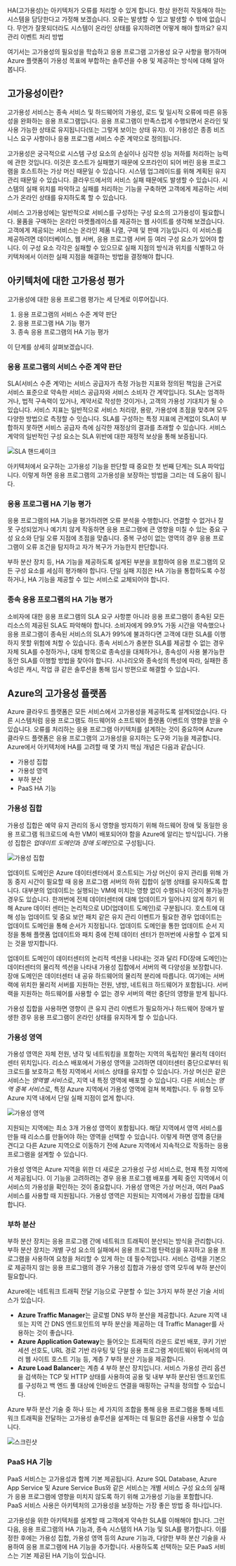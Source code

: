 HA(고가용성)는 아키텍처가 오류를 처리할 수 있게 합니다. 항상 완전히 작동해야 하는 시스템을 담당한다고 가정해 보겠습니다. 오류는 발생할 수 있고 발생할 수 밖에 없습니다. 무언가 잘못되더라도 시스템이 온라인 상태를 유지하려면 어떻게 해야 할까요? 유지 관리 이벤트 처리 방법 

여기서는 고가용성의 필요성을 학습하고 응용 프로그램 고가용성 요구 사항을 평가하며 Azure 플랫폼이 가용성 목표에 부합하는 솔루션을 수용 및 제공하는 방식에 대해 알아봅니다.

## <a name="what-is-high-availability"></a>고가용성이란?

고가용성 서비스는 종속 서비스 및 하드웨어의 가용성, 로드 및 일시적 오류에 따른 유동성을 완화하는 응용 프로그램입니다. 응용 프로그램이 만족스럽게 수행되면서 온라인 및 사용 가능한 상태로 유지됩니다(또는 그렇게 보이는 상태 유지). 이 가용성은 종종 비즈니스 요구 사항이나 응용 프로그램 서비스 수준 계약으로 정의됩니다.

고가용성은 궁극적으로 시스템 구성 요소의 손실이나 심각한 성능 저하를 처리하는 능력에 관한 것입니다. 이것은 호스트가 실패했기 때문에 오프라인이 되어 버린 응용 프로그램을 호스트하는 가상 머신 때문일 수 있습니다. 시스템 업그레이드를 위해 계획된 유지 관리 때문일 수 있습니다. 클라우드에서의 서비스 실패 때문에도 발생할 수 있습니다. 시스템의 실패 위치를 파악하고 실패를 처리하는 기능을 구축하면 고객에게 제공하는 서비스가 온라인 상태를 유지하도록 할 수 있습니다.

서비스 고가용성에는 일반적으로 서비스를 구성하는 구성 요소의 고가용성이 필요합니다. 물품을 구매하는 온라인 마켓플레이스를 제공하는 웹 사이트를 생각해 보겠습니다. 고객에게 제공되는 서비스는 온라인 제품 나열, 구매 및 판매 기능입니다. 이 서비스를 제공하려면 데이터베이스, 웹 서버, 응용 프로그램 서버 등 여러 구성 요소가 있어야 합니다. 이 구성 요소 각각은 실패할 수 있으므로 실패 지점의 방식과 위치를 식별하고 아키텍처에서 이러한 실패 지점을 해결하는 방법을 결정해야 합니다.

## <a name="evaluate-high-availability-for-your-architecture"></a>아키텍처에 대한 고가용성 평가

고가용성에 대한 응용 프로그램 평가는 세 단계로 이루어집니다. 

1. 응용 프로그램의 서비스 수준 계약 판단
1. 응용 프로그램 HA 기능 평가
1. 종속 응용 프로그램의 HA 기능 평가

이 단계를 상세히 살펴보겠습니다.

### <a name="determine-the-service-level-agreement-of-your-application"></a>응용 프로그램의 서비스 수준 계약 판단

SLA(서비스 수준 계약)는 서비스 공급자가 측정 가능한 지표와 정의된 책임을 근거로 서비스 표준으로 약속한 서비스 공급자와 서비스 소비자 간 계약입니다. SLA는 엄격하거나, 법적 구속력이 있거나, 계약서로 작성한 것이거나, 고객의 가용성 기대치가 될 수 있습니다. 서비스 지표는 일반적으로 서비스 처리량, 용량, 가용성에 초점을 맞추며 모두 다양한 방법으로 측정할 수 잇습니다. SLA를 구성하는 특정 지표에 관계없이 SLA이 부합하지 못하면 서비스 공급자 측에 심각한 재정상의 결과를 초래할 수 있습니다. 서비스 계약의 일반적인 구성 요소는 SLA 위반에 대한 재정적 보상을 통해 보증됩니다.

![SLA 핸드셰이크](../media-draft/SLAHandshake.png)

아키텍처에서 요구하는 고가용성 기능을 판단할 때 중요한 첫 번째 단계는 SLA 파악입니다. 이렇게 하면 응용 프로그램의 고가용성을 보장하는 방법을 그리는 데 도움이 됩니다.

### <a name="evaluate-the-ha-capabilities-of-the-application"></a>응용 프로그램 HA 기능 평가

응용 프로그램의 HA 기능을 평가하려면 오류 분석을 수행합니다. 연결할 수 없거나 잘못 구성되었거나 예기치 않게 작동하면 응용 프로그램에 큰 영향을 미칠 수 있는 중요 구성 요소와 단일 오류 지점에 초점을 맞춥니다. 중복 구성이 없는 영역의 경우 응용 프로그램이 오류 조건을 탐지하고 자가 복구가 가능한지 판단합니다.

부하 분산 장치 등, HA 기능을 제공하도록 설계된 부분을 포함하여 응용 프로그램의 모든 구성 요소를 세심히 평가해야 합니다. 단일 실패 지점은 HA 기능을 통합하도록 수정하거나, HA 기능을 제공할 수 있는 서비스로 교체되어야 합니다.

### <a name="evaluate-the-ha-capabilities-of-dependent-applications"></a>종속 응용 프로그램의 HA 기능 평가

소비자에 대한 응용 프로그램의 SLA 요구 사항뿐 아니라 응용 프로그램이 종속된 모든 리소스의 제공된 SLA도 파악해야 합니다. 소비자에게 99.9% 가동 시간을 약속했으나 응용 프로그램이 종속된 서비스의 SLA가 99%에 불과하다면 고객에 대한 SLA를 이행하지 못할 위험에 처할 수 있습니다. 종속 서비스가 충분한 SLA를 제공할 수 없는 경우 자체 SLA를 수정하거나, 대체 항목으로 종속성을 대체하거나, 종속성이 사용 불가능한 동안 SLA를 이행할 방법을 찾아야 합니다. 시나리오와 종속성의 특성에 따라, 실패한 종속성은 캐시, 작업 큐 같은 솔루션을 통해 임시 방편으로 해결할 수 있습니다.

## <a name="azures-highly-available-platform"></a>Azure의 고가용성 플랫폼

Azure 클라우드 플랫폼은 모든 서비스에서 고가용성을 제공하도록 설계되었습니다. 다른 시스템처럼 응용 프로그램도 하드웨어와 소프트웨어 플랫폼 이벤트의 영향을 받을 수 있습니다. 오류를 처리하는 응용 프로그램 아키텍처를 설계하는 것이 중요하며 Azure 클라우드 플랫폼은 응용 프로그램의 고가용성을 유지하는 도구와 기능을 제공합니다. Azure에서 아키텍처에 HA를 고려할 때 몇 가지 핵심 개념은 다음과 같습니다.

* 가용성 집합
* 가용성 영역
* 부하 분산
* PaaS HA 기능

### <a name="availability-sets"></a>가용성 집합

가용성 집합은 예약 유지 관리의 동시 영향을 방지하기 위해 하드웨어 장애 및 동일한 응용 프로그램 워크로드에 속한 VM이 배포되어야 함을 Azure에 알리는 방식입니다. 가용성 집합은 *업데이트 도메인*과 *장애 도메인*으로 구성됩니다.

![가용성 집합](../media-draft/AzAvailSets.png)

업데이트 도메인은 Azure 데이터센터에서 호스트되는 가상 머신이 유지 관리를 위해 가동 중지 시간이 필요할 때 응용 프로그램 서버의 하위 집합이 실행 상태를 유지하도록 합니다. 대부분의 업데이트는 실행되는 VM에 미치는 영향 없이 수행되나 이것이 불가능한 경우도 있습니다. 한꺼번에 전체 데이터센터에 대해 업데이트가 일어나지 않게 하기 위해 Azure 데이터 센터는 논리적으로 UD(업데이트 도메인)로 구분됩니다. 호스트에 대해 성능 업데이트 및 중요 보안 패치 같은 유지 관리 이벤트가 필요한 경우 업데이트는 업데이트 도메인을 통해 순서가 지정됩니다. 업데이트 도메인을 통한 업데이트 순서 지정을 통해 플랫폼 업데이트와 패치 중에 전체 데이터 센터가 한꺼번에 사용할 수 없게 되는 것을 방지합니다.

업데이트 도메인이 데이터센터의 논리적 섹션을 나타내는 것과 달리 FD(장애 도메인)는 데이터센터의 물리적 섹션을 나타내 가용성 집합에서 서버의 랙 다양성을 보장합니다. 장애 도메인은 데이터센터 내 공유 하드웨어의 물리적 분리에 따릅니다. 여기에는 서버 랙에 위치한 물리적 서버를 지원하는 전원, 냉방, 네트워크 하드웨어가 포함됩니다. 서버 랙을 지원하는 하드웨어를 사용할 수 없는 경우 서버의 랙만 중단의 영향을 받게 됩니다.

가용성 집합을 사용하면 영향이 큰 유지 관리 이벤트가 필요하거나 하드웨어 장애가 발생한 경우 응용 프로그램이 온라인 상태를 유지하게 할 수 있습니다.

### <a name="availability-zones"></a>가용성 영역

가용성 영역은 자체 전원, 냉각 및 네트워킹을 포함하는 지역의 독립적인 물리적 데이터센터 위치입니다. 리소스 배포에서 가용성 영역을 고려하면 데이터센터 중단으로부터 워크로드를 보호하고 특정 지역에서 서비스 상태를 유지할 수 있습니다. 가상 머신은 같은 서비스는 *영역별 서비스*로, 지역 내 특정 영역에 배포할 수 있습니다. 다른 서비스는 *영역 중복 서비스*로, 특정 Azure 지역에서 가용성 영역에 걸쳐 복제합니다. 두 유형 모두 Azure 지역 내에서 단일 실패 지점이 없게 합니다.

![가용성 영역](../media-draft/AzAvailZones.png)

지원되는 지역에는 최소 3개 가용성 영역이 포함됩니다. 해당 지역에서 영역 서비스를 만들 때 리소스를 만들어야 하는 영역을 선택할 수 있습니다. 이렇게 하면 영역 중단을 견디고 다른 Azure 지역으로 이동하기 전에 Azure 지역에서 지속적으로 작동하는 응용 프로그램을 설계할 수 있습니다.

가용성 영역은 Azure 지역을 위한 더 새로운 고가용성 구성 서비스로, 현재 특정 지역에서 제공됩니다. 이 기능을 고려하려는 경우 응용 프로그램 배포를 계획 중인 지역에서 이 서비스의 가용성을 확인하는 것이 중요합니다. 가용성 영역은 가상 머신과, 여러 PaaS 서비스를 사용할 때 지원됩니다. 가용성 영역은 지원되는 지역에서 가용성 집합을 대체합니다.

### <a name="load-balancing"></a>부하 분산

부하 분산 장치는 응용 프로그램 간에 네트워크 트래픽이 분산되는 방식을 관리합니다. 부하 분산 장치는 개별 구성 요소의 실패에서 응용 프로그램 탄력성을 유지하고 응용 프로그램을 사용하여 요청을 처리할 수 있게 하는 데 필수적입니다. 서비스 검색을 기본으로 제공하지 않는 응용 프로그램의 경우 가용성 집합과 가용성 영역 모두에 부하 분산이 필요합니다.

Azure에는 네트워크 트래픽 전달 기능으로 구분할 수 있는 3가지 부하 분산 기술 서비스가 있습니다.

* **Azure Traffic Manager**는 글로벌 DNS 부하 분산을 제공합니다. Azure 지역 내 또는 지역 간 DNS 엔드포인트의 부하 분산을 제공하는 데 Traffic Manager를 사용하는 것이 좋습니다.
* **Azure Application Gateway**는 들어오는 트래픽의 라운드 로빈 배포, 쿠키 기반 세션 선호도, URL 경로 기반 라우팅 및 단일 응용 프로그램 게이트웨이 뒤에서의 여러 웹 사이트 호스트 기능 등, 계층 7 부하 분산 기능을 제공합니다.
* **Azure Load Balancer**는 계층 4 부하 분산 장치입니다. 서비스 가용성 관리 옵션을 검색하는 TCP 및 HTTP 상태를 사용하여 공용 및 내부 부하 분산된 엔드포인트를 구성하고 백 엔드 풀 대상에 인바운드 연결을 매핑하는 규칙을 정의할 수 있습니다.

Azure 부하 분산 기술 중 하나 또는 세 가지의 조합을 통해 응용 프로그램을 통해 네트워크 트래픽을 전달하는 고가용성 솔루션을 설계하는 데 필요한 옵션을 사용할 수 있습니다.

![스크린샷](../media-draft/AzLBOptions.png)

### <a name="paas-ha-capabilities"></a>PaaS HA 기능

PaaS 서비스는 고가용성과 함께 기본 제공됩니다. Azure SQL Database, Azure App Service 및 Azure Service Bus와 같은 서비스는 개별 서비스 구성 요소의 실패가 응용 프로그램에 영향을 미치지 않도록 하기 위해 고가용성 기능을 포함합니다. PaaS 서비스 사용은 아키텍처의 고가용성을 보장하는 가장 좋은 방법 중 하나입니다.

고가용성을 위한 아키텍처를 설계할 때 고객에게 약속한 SLA를 이해해야 합니다. 그런 다음, 응용 프로그램의 HA 기능과, 종속 시스템의 HA 기능 및 SLA를 평가합니다. 이를 정한 후에는 가용성 집합, 가용성 영역 등의 Azure 기능과, 다양한 부하 분산 기술을 사용하여 응용 프로그램에 HA 기능을 추가합니다. 사용하도록 선택하는 모든 PaaS 서비스는 기본 제공된 HA 기능이 있습니다.
